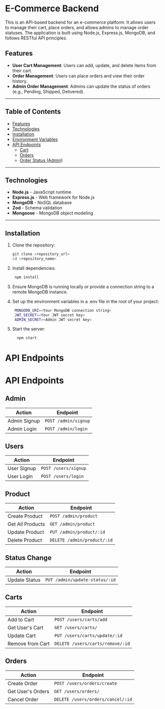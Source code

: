 # E-Commerce Backend

This is an API-based backend for an e-commerce platform. It allows users to manage their cart, place orders, and allows admins to manage order statuses. The application is built using Node.js, Express.js, MongoDB, and follows RESTful API principles.

## Features

- **User Cart Management**: Users can add, update, and delete items from their cart.
- **Order Management**: Users can place orders and view their order history.
- **Admin Order Management**: Admins can update the status of orders (e.g., Pending, Shipped, Delivered).

---

## Table of Contents

- [Features](#features)
- [Technologies](#technologies)
- [Installation](#installation)
- [Environment Variables](#environment-variables)
- [API Endpoints](#api-endpoints)
  - [Cart](#cart)
  - [Orders](#orders)
  - [Order Status (Admin)](#order-status-admin)

  
---

## Technologies

- **Node.js** - JavaScript runtime
- **Express.js** - Web framework for Node.js
- **MongoDB** - NoSQL database
- **Zod** - Schema validation
- **Mongoose** - MongoDB object modeling

---

## Installation

1. Clone the repository:
   ```bash
   git clone <repository_url>
   cd <repository_name>

2. Install dependencies:
    ```bash
     npm install

3. Ensure MongoDB is running locally or provide a connection string to a remote MongoDB instance.

4. Set up the environment variables in a .env file in the root of your project:  
   ```bash
    MONGODB_URI=<Your MongoDB connection string>
    JWT_SECRET=<Your JWT secret key>
    ADMIN_SECRET=<Admin JWT secret key>

5.  Start the server:
    ```bash
      npm start

# API Endpoints

# API Endpoints

## Admin

| Action         | Endpoint               |
|----------------|------------------------|
| Admin Signup   | `POST /admin/signup`    |
| Admin Login    | `POST /admin/login`     |

## Users

| Action         | Endpoint               |
|----------------|------------------------|
| User Signup    | `POST /users/signup`    |
| User Login     | `POST /users/login`     |

## Product

| Action                | Endpoint                    |
|-----------------------|-----------------------------|
| Create Product        | `POST /admin/product`        |
| Get All Products      | `GET /admin/product`         |
| Update Product        | `PUT /admin/product/:id`     |
| Delete Product        | `DELETE /admin/product/:id`  |

## Status Change

| Action                | Endpoint                        |
|-----------------------|---------------------------------|
| Update Status         | `PUT /admin/update-status/:id`   |

## Carts

| Action                | Endpoint                          |
|-----------------------|-----------------------------------|
| Add to Cart           | `POST /users/carts/add`           |
| Get User's Cart       | `GET /users/carts/`               |
| Update Cart           | `PUT /users/carts/update/:id`     |
| Remove from Cart      | `DELETE /users/carts/remove/:id`  |

## Orders

| Action                | Endpoint                           |
|-----------------------|------------------------------------|
| Create Order          | `POST /users/orders/create`        |
| Get User's Orders     | `GET /users/orders/`               |
| Cancel Order          | `DELETE /users/orders/cancel/:id`  |
